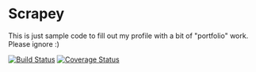 # Scrapey

This is just sample code to fill out my profile with a bit of "portfolio" work.
Please ignore :)

[![Build Status](https://travis-ci.org/raykrueger/scrapey.svg?branch=master)](https://travis-ci.org/raykrueger/scrapey) [![Coverage Status](https://img.shields.io/coveralls/raykrueger/scrapey.svg)](https://coveralls.io/r/raykrueger/scrapey?branch=master)
